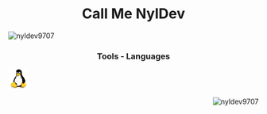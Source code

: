 <h1 align="center">Call Me NylDev</h1>

<p align="left"> <img src="https://komarev.com/ghpvc/?username=nyldev9707&label=Profile%20views&color=0e75b6&style=flat" alt="nyldev9707" /> </p>


<p align="left">
</p>

<h3 align="center">Tools - Languages</h3>
<p align="left"> <a href="https://www.linux.org/" target="_blank" rel="noreferrer"> <img src="https://raw.githubusercontent.com/devicons/devicon/master/icons/linux/linux-original.svg" alt="linux" width="40" height="40"/> </a> </p>

<p><img align="right" src="https://github-readme-stats.vercel.app/api/top-langs?username=nyldev9707&show_icons=true&locale=en&layout=compact" alt="nyldev9707" /></p>
